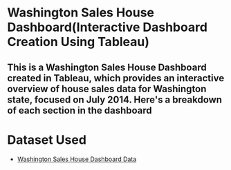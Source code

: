 # Washington Sales House Dashboard(Interactive Dashboard Creation Using Tableau)
## This is a Washington Sales House Dashboard created in Tableau, which provides an interactive overview of house sales data for Washington state, focused on July 2014. Here's a breakdown of each section in the dashboard

# Dataset Used
- <a href="https://github.com/Nagarjun31/Data-Analysis-Dashboard/blob/main/Washington%20sales%20house%20dashboard.twbx">Washington Sales House Dashboard Data</a>
